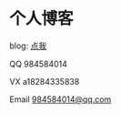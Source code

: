 # 个人博客

blog: [点我](https://webliuyang.com/)

QQ 984584014

VX a18284335838

Email 984584014@qq.com

